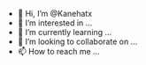 - 👋 Hi, I’m @Kanehatx
- 👀 I’m interested in ...
- 🌱 I’m currently learning ...
- 💞️ I’m looking to collaborate on ...
- 📫 How to reach me ...

<!---
Kanehatx/Kanehatx is a ✨ special ✨ repository because its `README.md` (this file) appears on your GitHub profile.
You can click the Preview link to take a look at your changes.
--->
